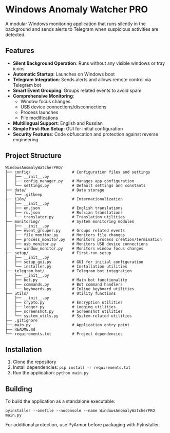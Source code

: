 # Windows Anomaly Watcher PRO

A modular Windows monitoring application that runs silently in the background and sends alerts to Telegram when suspicious activities are detected.

## Features

- **Silent Background Operation**: Runs without any visible windows or tray icons
- **Automatic Startup**: Launches on Windows boot
- **Telegram Integration**: Sends alerts and allows remote control via Telegram bot
- **Smart Event Grouping**: Groups related events to avoid spam
- **Comprehensive Monitoring**:
  - Window focus changes
  - USB device connections/disconnections
  - Process launches
  - File modifications
- **Multilingual Support**: English and Russian
- **Simple First-Run Setup**: GUI for initial configuration
- **Security Features**: Code obfuscation and protection against reverse engineering

## Project Structure

```
WindowsAnomalyWatcherPRO/
├── config/                  # Configuration files and settings
│   ├── __init__.py
│   ├── config_manager.py    # Manages app configuration
│   └── settings.py          # Default settings and constants
├── data/                    # Data storage
│   └── .gitkeep
├── i18n/                    # Internationalization
│   ├── __init__.py
│   ├── en.json              # English translations
│   ├── ru.json              # Russian translations
│   └── translator.py        # Translation utilities
├── monitoring/              # System monitoring modules
│   ├── __init__.py
│   ├── event_grouper.py     # Groups related events
│   ├── file_monitor.py      # Monitors file changes
│   ├── process_monitor.py   # Monitors process creation/termination
│   ├── usb_monitor.py       # Monitors USB device connections
│   └── window_monitor.py    # Monitors window focus changes
├── setup/                   # First-run setup
│   ├── __init__.py
│   ├── setup_gui.py         # GUI for initial configuration
│   └── installer.py         # Installation utilities
├── telegram_bot/            # Telegram bot integration
│   ├── __init__.py
│   ├── bot.py               # Main bot functionality
│   ├── commands.py          # Bot command handlers
│   └── keyboards.py         # Inline keyboard utilities
├── utils/                   # Utility functions
│   ├── __init__.py
│   ├── crypto.py            # Encryption utilities
│   ├── logger.py            # Logging utilities
│   ├── screenshot.py        # Screenshot utilities
│   └── system_utils.py      # System-related utilities
├── .gitignore
├── main.py                  # Application entry point
├── README.md
└── requirements.txt         # Project dependencies
```

## Installation

1. Clone the repository
2. Install dependencies: `pip install -r requirements.txt`
3. Run the application: `python main.py`

## Building

To build the application as a standalone executable:

```
pyinstaller --onefile --noconsole --name WindowsAnomalyWatcherPRO main.py
```

For additional protection, use PyArmor before packaging with PyInstaller.
